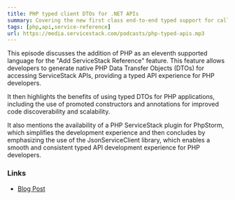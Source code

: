 ```yaml
---
title: PHP typed client DTOs for .NET APIs 
summary: Covering the new first class end-to-end typed support for calling .NET APIs with PHP
tags: [php,api,service-reference]
url: https://media.servicestack.com/podcasts/php-typed-apis.mp3
---
```


This episode discusses the addition of PHP as an eleventh supported language for the 
"Add ServiceStack Reference" feature. This feature allows developers to generate native 
PHP Data Transfer Objects (DTOs) for accessing ServiceStack APIs, providing a typed API 
experience for PHP developers. 

It then highlights the benefits of using typed DTOs for PHP applications, including the 
use of promoted constructors and annotations for improved code discoverability and scalability. 

It also mentions the availability of a PHP ServiceStack plugin for PhpStorm, 
which simplifies the development experience and then concludes by emphasizing the use of the 
JsonServiceClient library, which enables a smooth and consistent typed API development 
experience for PHP developers.

### Links

- [Blog Post](/posts/php-typed-apis)